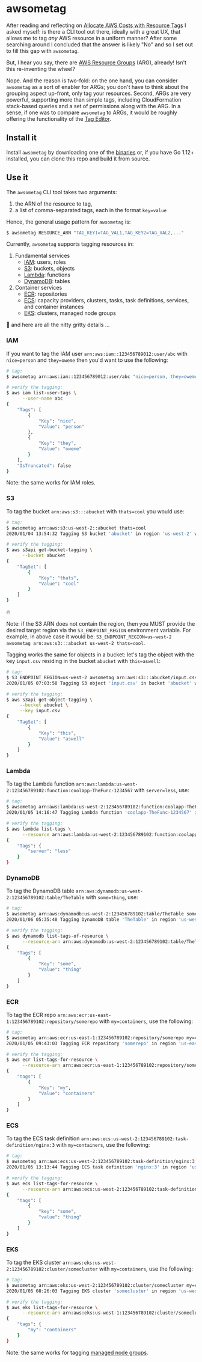 # awsometag

After reading and reflecting on [Allocate AWS Costs with Resource Tags](https://medium.com/@davidevanpaulis/allocate-aws-costs-with-resource-tags-277de240487f) 
I asked myself: is there a CLI tool out there, ideally with a great UX, 
that allows me to tag *any* AWS resource in a uniform manner? 
After some searching around I concluded that the answer is likely "No" 
and so I set out to fill this gap with `awsometag`.

But, I hear you say, there are [AWS Resource Groups](https://docs.aws.amazon.com/ARG/latest/userguide/welcome.html) (ARG), already!
Isn't this re-inventing the wheel?

Nope. And the reason is two-fold: on the one hand, you can consider `awsometag` as
a sort of enabler for ARGs; you don't have to think about the grouping aspect up-front,
only tag your resources. Second, ARGs are very powerful, supporting more than simple
tags, including CloudFormation stack-based queries and a set of permissions 
along with the ARG. In a sense, if one was to compare `awsometag` to ARGs, it would
be roughly offering the functionality of the [Tag Editor](https://docs.aws.amazon.com/ARG/latest/userguide/tag-editor.html).

## Install it

Install `awsometag` by downloading one of the [binaries](https://github.com/mhausenblas/awsometag/releases) or,
if you have Go 1.12+ installed, you can clone this repo and build it from source.

## Use it

The `awsometag` CLI tool takes two arguments: 

1. the ARN of the resource to tag,
1. a list of comma-separated tags, each in the format `key=value`

Hence, the general usage pattern for `awsometag` is:

```sh
$ awsometag RESOURCE_ARN "TAG_KEY1=TAG_VAL1,TAG_KEY2=TAG_VAL2,..."
```

Currently, `awsometag` supports tagging resources in:

1. Fundamental services
   - <a href="#iam" title="AWS Identity and Access Management">IAM</a>: users, roles
   - <a href="#s3" title="Amazon Simple Storage Service">S3</a>:  buckets, objects
   - <a href="#lambda" title="AWS Lambda">Lambda</a>: functions
   - <a href="#dynamodb" title="Amazon DynamoDB">DynamoDB</a>: tables
1. Container services
   - <a href="#ecr" title="Amazon Elastic Container Registry">ECR</a>: repositories
   - <a href="#ecs" title="Amazon Elastic Container Service">ECS</a>: capacity providers, clusters, tasks, task definitions, services, and container instances
   - <a href="#eks" title="Amazon Elastic Kubernetes Service">EKS</a>: clusters, managed node groups

:metal: and here are all the nitty gritty details …

### IAM

If you want to tag the IAM user `arn:aws:iam::123456789012:user/abc` with
`nice=person` and `they=oweme` then you'd want to use the following:

```sh
# tag:
$ awsometag arn:aws:iam::123456789012:user/abc "nice=person, they=oweme"

# verify the tagging:
$ aws iam list-user-tags \
      --user-name abc
{
    "Tags": [
        {
            "Key": "nice",
            "Value": "person"
        },
        {
            "Key": "they",
            "Value": "oweme"
        }
    ],
    "IsTruncated": false
}
```

Note: the same works for IAM roles.

### S3

To tag the bucket `arn:aws:s3:::abucket` with `thats=cool` you would use:

```sh
# tag:
$ awsometag arn:aws:s3:us-west-2::abucket thats=cool
2020/01/04 13:54:32 Tagging S3 bucket 'abucket' in region 'us-west-2' with thats:cool

# verify the tagging:
$ aws s3api get-bucket-tagging \
      --bucket abucket
{
    "TagSet": [
        {
            "Key": "thats",
            "Value": "cool"
        }
    ]
}
```

:fire:

Note: if the S3 ARN does not contain the region, then you MUST provide the desired
target region via the `S3_ENDPOINT_REGION` environment variable. For example, in 
above case it would be: `S3_ENDPOINT_REGION=us-west-2 awsometag arn:aws:s3:::abucket us-west-2 thats=cool`.

Tagging works the same for objects in a bucket: let's tag the object with the key 
`input.csv` residing in the bucket `abucket` with `this=aswell`:

```sh
# tag:
$ S3_ENDPOINT_REGION=us-west-2 awsometag arn:aws:s3:::abucket/input.csv this=aswell
2020/01/05 07:03:50 Tagging S3 object 'input.csv' in bucket 'abucket' with this:aswell

# verify the tagging:
$ aws s3api get-object-tagging \
     --bucket abucket \
     --key input.csv
{
    "TagSet": [
        {
            "Key": "this",
            "Value": "aswell"
        }
    ]
}
```

### Lambda

To tag the Lambda function `arn:aws:lambda:us-west-2:123456789102:function:coolapp-TheFunc-1234567` 
with `server=less`, use:

```sh
# tag:
$ awsometag arn:aws:lambda:us-west-2:123456789102:function:coolapp-TheFunc-1234567 server=less
2020/01/05 14:16:47 Tagging Lambda function 'coolapp-TheFunc-1234567' in region 'us-west-2' with server:less

# verify the tagging:
$ aws lambda list-tags \
      --resource arn:aws:lambda:us-west-2:123456789102:function:coolapp-TheFunc-1234567
{
    "Tags": {
        "server": "less"   
    }
}
```

### DynamoDB

To tag the DynamoDB table `arn:aws:dynamodb:us-west-2:123456789102:table/TheTable` 
with `some=thing`, use:

```sh
# tag:
$ awsometag arn:aws:dynamodb:us-west-2:123456789102:table/TheTable some=thing
2020/01/06 05:35:48 Tagging DynamoDB table 'TheTable' in region 'us-west-2' with some:thing

# verify the tagging:
$ aws dynamodb list-tags-of-resource \
      --resource-arn arn:aws:dynamodb:us-west-2:123456789102:table/TheTable
{
    "Tags": [
        {
            "Key": "some",
            "Value": "thing"
        }
    ]
}
```

### ECR

To tag the ECR repo `arn:aws:ecr:us-east-1:123456789102:repository/somerepo` 
with `my=containers`, use the following:

```sh
# tag:
$ awsometag arn:aws:ecr:us-east-1:123456789102:repository/somerepo my=containers
2020/01/05 09:43:03 Tagging ECR repository 'somerepo' in region 'us-east-1' with my:containers

# verify the tagging:
$ aws ecr list-tags-for-resource \
      --resource-arn arn:aws:ecr:us-east-1:123456789102:repository/somerepo
{
    "tags": [
        {
            "Key": "my",
            "Value": "containers"
        }
    ]
}
```

### ECS

To tag the ECS task definition `arn:aws:ecs:us-west-2:123456789102:task-definition/nginx:3` 
with `my=containers`, use the following:

```sh
# tag:
$ awsometag arn:aws:ecs:us-west-2:123456789102:task-definition/nginx:3 my=containers
2020/01/05 13:13:44 Tagging ECS task definition 'nginx:3' in region 'us-west-2' with my:containers

# verify the tagging:
$ aws ecs list-tags-for-resource \
      --resource-arn arn:aws:ecs:us-west-2:123456789102:task-definition/nginx:3
{
    "tags": [
        {
            "key": "some",
            "value": "thing"
        }
    ]
}
```

### EKS

To tag the EKS cluster `arn:aws:eks:us-west-2:123456789102:cluster/somecluster` 
with `my=containers`, use the following:

```sh
# tag:
$ awsometag arn:aws:eks:us-west-2:123456789102:cluster/somecluster my=containers
2020/01/05 08:26:03 Tagging EKS cluster 'somecluster' in region 'us-west-1' with my:containers

# verify the tagging:
$ aws eks list-tags-for-resource \
      --resource-arn arn:aws:eks:us-west-1:123456789102:cluster/somecluster
{
    "tags": {
        "my": "containers"
    }
}
```

Note: the same works for tagging [managed node groups](https://docs.aws.amazon.com/eks/latest/userguide/managed-node-groups.html).